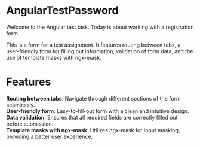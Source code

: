 # AngularTestPassword

Welcome to the Angular test task. Today is about working with a registration form.

This is a form for a test assignment. It features routing between tabs, a user-friendly form for filling out information, validation of form data, and the use of template masks with ngx-mask.

# Features

**Routing between tabs**: Navigate through different sections of the form seamlessly.  
**User-friendly form**: Easy-to-fill-out form with a clean and intuitive design.  
**Data validation**: Ensures that all required fields are correctly filled out before submission.  
**Template masks with ngx-mask**: Utilizes ngx-mask for input masking, providing a better user experience.
